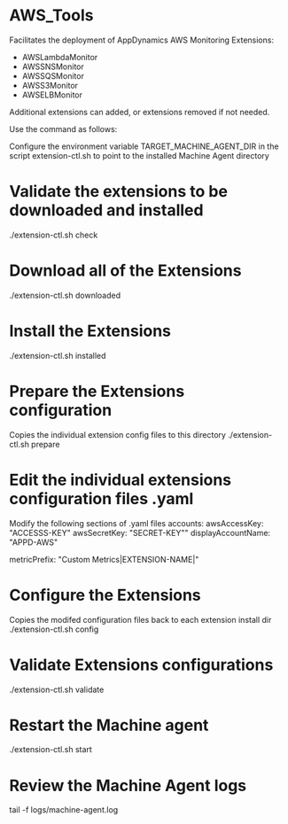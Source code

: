 # AWS_Tools

Facilitates the deployment of AppDynamics AWS Monitoring Extensions:

  - AWSLambdaMonitor
  - AWSSNSMonitor
  - AWSSQSMonitor
  - AWSS3Monitor
  - AWSELBMonitor

Additional extensions can added, or extensions removed if not needed.

Use the command as follows:

Configure the environment variable TARGET_MACHINE_AGENT_DIR in the script extension-ctl.sh to point to the installed Machine Agent directory

# Validate the extensions to be downloaded and installed
./extension-ctl.sh check

# Download all of the Extensions
./extension-ctl.sh downloaded

# Install the Extensions
./extension-ctl.sh installed

# Prepare the Extensions configuration
Copies the individual extension config files to this directory
./extension-ctl.sh prepare

# Edit the individual extensions configuration files .yaml
Modify the following sections of .yaml files
accounts:
    awsAccessKey: "ACCESSS-KEY"
    awsSecretKey: "SECRET-KEY""
    displayAccountName: "APPD-AWS"

  metricPrefix: "Custom Metrics|EXTENSION-NAME|"

# Configure the Extensions
Copies the modifed configuration files back to each extension install dir
./extension-ctl.sh config

# Validate Extensions configurations
./extension-ctl.sh validate

# Restart the Machine agent
./extension-ctl.sh start

# Review the Machine Agent logs
tail -f logs/machine-agent.log

